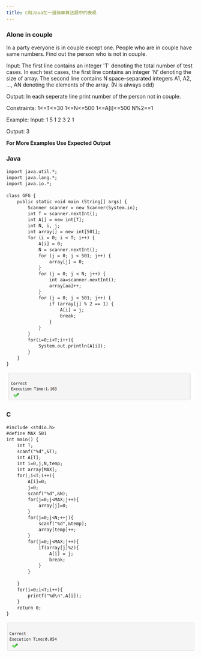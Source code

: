 ```yaml
---
title: C和Java在一道简单算法题中的表现
---
```


### Alone in couple
In a party everyone is in couple except one. People who are in couple have same numbers. Find out the person who is not in couple.

Input:
The first line contains an integer 'T' denoting the total number of test cases. In each test cases, the first line contains an integer 'N' denoting the size of array. The second line contains N space-separated integers A1, A2, ..., AN denoting the elements of the array. (N is always odd)


Output:
In each seperate line print number of the person not in couple.


Constraints:
1<=T<=30
1<=N<=500
1<=A[i]<=500
N%2==1


Example:
Input:
1
5
1 2 3 2 1

Output:
3

**For More Examples Use Expected Output**


### Java
    
    import java.util.*;
    import java.lang.*;
    import java.io.*;

    class GFG {
	    public static void main (String[] args) {
		    Scanner scanner = new Scanner(System.in);
            int T = scanner.nextInt();
            int A[] = new int[T];
            int N, i, j;
            int array[] = new int[501];
            for (i = 0; i < T; i++) {
                A[i] = 0;
                N = scanner.nextInt();
                for (j = 0; j < 501; j++) {
                    array[j] = 0;
                }
                for (j = 0; j < N; j++) {
                    int aa=scanner.nextInt();
                    array[aa]++;
                }
                for (j = 0; j < 501; j++) {
                    if (array[j] % 2 == 1) {
                        A[i] = j;
                        break;
                    }
                }
            }
            for(i=0;i<T;i++){
                System.out.println(A[i]);
            }
    	}
    }
   
  ![img](/source/img/1.PNG)
  
  
  ### C

    #include <stdio.h>
	#define MAX 501
    int main() {
        int T;
    	scanf("%d",&T);
	    int A[T];
    	int i=0,j,N,temp;
	    int array[MAX];
    	for(;i<T;i++){
        	A[i]=0;
	        j=0;
    	    scanf("%d",&N);
        	for(j=0;j<MAX;j++){
            	array[j]=0;
	        }
    	    for(j=0;j<N;++j){
        	    scanf("%d",&temp);
            	array[temp]++;
	        }
    	    for(j=0;j<MAX;j++){
        	    if(array[j]%2){
            	    A[i] = j;
                	break;
            	}
	        }
    
    	}
	    for(i=0;i<T;i++){
    	    printf("%d\n",A[i]);
    	}
	    return 0;
	}

  ![img](/source/img/2.PNG)
